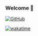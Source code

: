 ### Welcome 👋

[![GitHub](https://img.shields.io/badge/dynamic/json?logo=github&label=GitHub&labelColor=495867&color=495867&query=%24.data.totalSubs&url=https%3A%2F%2Fapi.spencerwoo.com%2Fsubstats%2F%3Fsource%3Dgithub%26queryKey%3Dhayschan&style=flat-square)](https://github.com/xhj2501)

[![wakatime](https://wakatime.com/badge/user/d582cff4-71c0-49d7-b155-a401b1bb9c56.svg)](https://wakatime.com/@d582cff4-71c0-49d7-b155-a401b1bb9c56)
